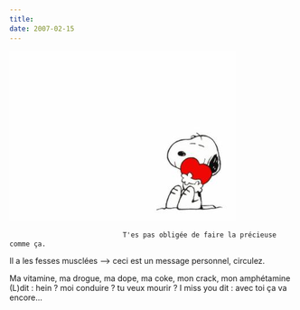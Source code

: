 ```yaml
---
title: 
date: 2007-02-15
---
```


![une image](./img/723651508_small.jpg)


                                T'es pas obligée de faire la précieuse comme ça.
Il a les fesses musclées --> ceci est un message personnel, circulez.

Ma vitamine, ma drogue, ma dope, ma coke, mon crack, mon amphétamine (L)dit :
hein ? moi conduire ? tu veux mourir ?
I miss you dit :
avec toi ça va encore...
            
